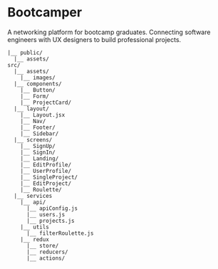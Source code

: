 # Bootcamper

A networking platform for bootcamp graduates. Connecting software engineers with UX designers to build professional projects.

```
|__ public/
  |__ assets/
src/
  |__ assets/
    |__ images/
  |__ components/
    |__ Button/
    |__ Form/
    |__ ProjectCard/
  |__ layout/
    |__ Layout.jsx
    |__ Nav/
    |__ Footer/
    |__ Sidebar/
  |__ screens/
    |__ SignUp/
    |__ SignIn/
    |__ Landing/
    |__ EditProfile/
    |__ UserProfile/
    |__ SingleProject/
    |__ EditProject/
    |__ Roulette/
  |__ services
    |__ api/
      |__ apiConfig.js
      |__ users.js
      |__ projects.js
    |__ utils
      |__ filterRoulette.js
    |__ redux
      |__ store/
      |__ reducers/
      |__ actions/
```
